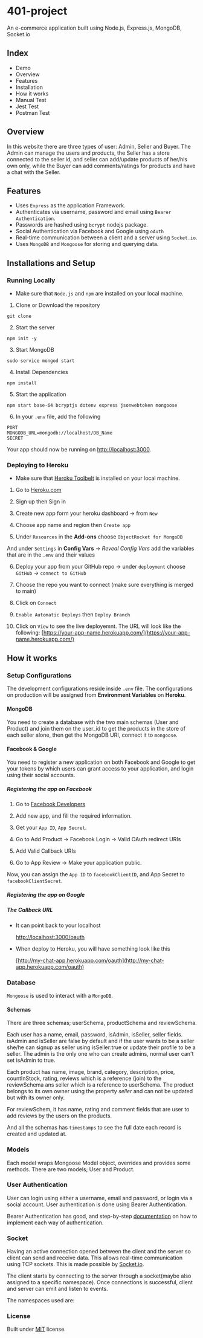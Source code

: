 # 401-project

An e-commerce application built using Node.js, Express.js, MongoDB, Socket.io



## Index

- Demo
- Overview
- Features
- Installation
- How it works
- Manual Test
- Jest Test
- Postman Test



## Overview

In this website there are three types of user: Admin, Seller and Buyer. The Admin can manage the users and products, the Seller has a store connected to the seller id, and seller can add/update products of her/his own only, while the Buyer can add comments/ratings for products and have a chat with the Seller.


## Features

- Uses `Express` as the application Framework.
- Authenticates via username, password and email using `Bearer Authentication`.
- Passwords are hashed using `bcrypt` nodejs package.
- Social Authentication via Facebook and Google using `oAuth`
- Real-time communication between a client and a server using `Socket.io`.
- Uses `MongoDB` and `Mongoose` for storing and querying data.


## Installations and Setup

### Running Locally


* Make sure that `Node.js` and `npm` are installed on your local machine.

1. Clone or Download the repository

```
git clone 
```

2. Start the server

```
npm init -y
```

3. Start MongoDB

```
sudo service mongod start
```

4. Install Dependencies 

```
npm install 
```

5. Start the application

```
npm start base-64 bcryptjs dotenv express jsonwebtoken mongoose
```

6. In your `.env` file, add the following 

```
PORT
MONGODB_URL=mongodb://localhost/DB_Name
SECRET
```

Your app should now be running on [http://localhost:3000](http://localhost:3000).


### Deploying to Heroku

* Make sure that [Heroku Toolbelt](https://devcenter.heroku.com/articles/heroku-cli) is installed on your local machine.

1. Go to [Heroku.com](https://www.heroku.com/)


2. Sign up then Sign in

3. Create new app form your heroku dashboard -> from `New`

4. Choose app name and region then `Create app`

5. Under `Resources` in the **Add-ons** choose `ObjectRocket for MongoDB`

And under `Settings` in **Config Vars** -> *Reveal Config Vars* add the variables that are in the `.env` and their values 

6. Deploy your app from your GitHub repo -> under `deployment` choose `GitHub` -> `connect to GitHub`

7. Choose the repo you want to connect (make sure everything is merged to main)

8. Click on `Connect`

9. `Enable Automatic Deploys` then `Deploy Branch`

10. Click on `View` to see the live deployemnt. 
The URL will look like the following: 
[https://your-app-name.herokuapp.com/](https://your-app-name.herokuapp.com/)



## How it works

### Setup Configurations

The development configurations reside inside `.env` file.
The configurations on production will be assigned from **Environment Variables** on **Heroku**.


#### MongoDB

You need to create a database with the two main schemas (User and Product) and join them on the user_id to get the products in the store of each seller alone, then get the MongoDB URI, connect it to `mongoose`.


#### Facebook & Google

You need to register a new application on both Facebook and Google to get your tokens by which users can grant access to your application, and login using their social accounts.


##### Registering the app on Facebook

1. Go to [Facebook Developers](https://developers.facebook.com/)

2. Add new app, and fill the required information.

3. Get your `App ID`, `App Secret`.

4. Go to Add Product -> Facebook Login -> Valid OAuth redirect URIs

5. Add Valid Callback URIs

6. Go to App Review -> Make your application public.

Now, you can assign the `App ID` to `facebookClientID`, and App Secret to `facebookClientSecret`.


##### Registering the app on Google


##### The Callback URL

- It can point back to your localhost

   [http://localhost:3000/oauth](http://localhost:3000/oauth)

- When deploy to Heroku, you will have something look like this 

   [http://my-chat-app.herokuapp.com/oauth](http://my-chat-app.herokuapp.com/oauth)


### Database

`Mongoose` is used to interact with a `MongoDB`.

#### Schemas

There are three schemas; userSchema, productSchema and reviewSchema.

Each user has a name, email, password, isAdmin, isSeller, seller fields. isAdmin and isSeller are false by default and if the user wants to be a seller she/he can signup as seller using isSeller:true or update their profile to be a seller. The admin is the only one who can create admins, normal user can't set isAdmin to true.

Each product has name, image, brand, category, description, price, countInStock, rating, reviews which is a reference (join) to the reviewSchema ans seller which is a reference to userSchema. The product belongs to its own owner using the property *seller* and can not be updated but with its owner only.

For reviewSchem, it has name, rating and comment fields that are user to add reviews by the users on the products.

And all the schemas has `timestamps` to see the full date each record is created and updated at.


### Models

Each model wraps Mongoose Model object, overrides and provides some methods. There are two models; User and Product.


### User Authentication

User can login using either a username, email and password, or login via a social account. User authentication is done using Bearer Authentication.

Bearer Authentication has good, and step-by-step [documentation](https://swagger.io/docs/specification/authentication/bearer-authentication/) on how to implement each way of authentication.


### Socket

Having an active connection opened between the client and the server so client can send and receive data. This allows real-time communication using TCP sockets. This is made possible by [Socket.io](https://github.com/socketio/socket.io).

The client starts by connecting to the server through a socket(maybe also assigned to a specific namespace). Once connections is successful, client and server can emit and listen to events.

The namespaces used are:


### License

Built under [MIT](https://opensource.org/licenses/mit-license.php) license.

